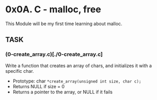 # 0x0A. C - malloc, free

This Module will be my first time learning about malloc.

## TASK

### (0-create_array.c)[./0-create_array.c]


Write a function that creates an array of chars, and initializes it with a
specific char.

* Prototype: char `*create_array(unsigned int size, char c);`
* Returns NULL if size = 0
* Returns a pointer to the array, or NULL if it fails
